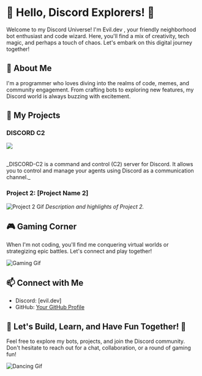 # 👋 Hello, Discord Explorers! 👋

Welcome to my Discord Universe! I'm Evil.dev , your friendly neighborhood bot enthusiast and code wizard. Here, you'll find a mix of creativity, tech magic, and perhaps a touch of chaos. Let's embark on this digital journey together!

## 🌌 About Me

I'm a programmer  who loves diving into the realms of code, memes, and community engagement. From crafting bots to exploring new features, my Discord world is always buzzing with excitement.


## 🚀 My Projects

### DISCORD C2
   <p align="left">  <img src="https://media.tenor.com/K3BzWYqqR1oAAAAM/discord-pfp-discord-gif.gif" ></p> <br>
  _DISCORD-C2 is a command and control (C2) server for Discord.        
  It allows you to control and manage your agents using Discord  
  as a communication channel._

### Project 2: [Project Name 2]
![Project 2 Gif](link_to_project_2_gif.gif)
_Description and highlights of Project 2._

## 🎮 Gaming Corner

When I'm not coding, you'll find me conquering virtual worlds or strategizing epic battles. Let's connect and play together!

![Gaming Gif](link_to_gaming_gif.gif)

## 📫 Connect with Me

- Discord: [evil.dev]
- GitHub: [Your GitHub Profile](https://github.com/your-username)

## 🌟 Let's Build, Learn, and Have Fun Together! 🌟

Feel free to explore my bots, projects, and join the Discord community. Don't hesitate to reach out for a chat, collaboration, or a round of gaming fun!

![Dancing Gif](link_to_dancing_gif.gif)

